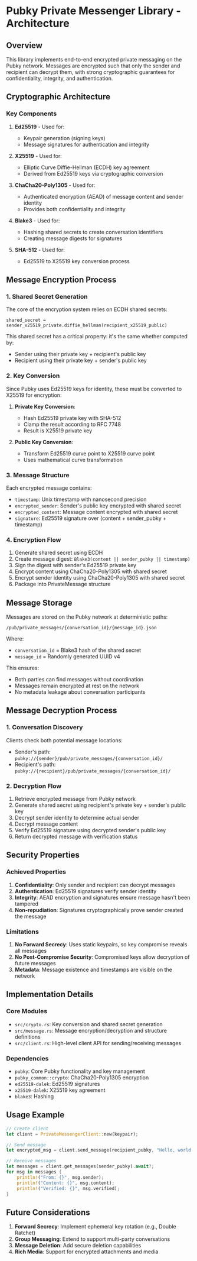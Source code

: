 # Pubky Private Messenger Library - Architecture

## Overview

This library implements end-to-end encrypted private messaging on the Pubky network. Messages are encrypted such that only the sender and recipient can decrypt them, with strong cryptographic guarantees for confidentiality, integrity, and authentication.

## Cryptographic Architecture

### Key Components

1. **Ed25519** - Used for:
   - Keypair generation (signing keys)
   - Message signatures for authentication and integrity

2. **X25519** - Used for:
   - Elliptic Curve Diffie-Hellman (ECDH) key agreement
   - Derived from Ed25519 keys via cryptographic conversion

3. **ChaCha20-Poly1305** - Used for:
   - Authenticated encryption (AEAD) of message content and sender identity
   - Provides both confidentiality and integrity

4. **Blake3** - Used for:
   - Hashing shared secrets to create conversation identifiers
   - Creating message digests for signatures

5. **SHA-512** - Used for:
   - Ed25519 to X25519 key conversion process

## Message Encryption Process

### 1. Shared Secret Generation

The core of the encryption system relies on ECDH shared secrets:

```
shared_secret = sender_x25519_private.diffie_hellman(recipient_x25519_public)
```

This shared secret has a critical property: it's the same whether computed by:
- Sender using their private key + recipient's public key
- Recipient using their private key + sender's public key

### 2. Key Conversion

Since Pubky uses Ed25519 keys for identity, these must be converted to X25519 for encryption:

1. **Private Key Conversion**:
   - Hash Ed25519 private key with SHA-512
   - Clamp the result according to RFC 7748
   - Result is X25519 private key

2. **Public Key Conversion**:
   - Transform Ed25519 curve point to X25519 curve point
   - Uses mathematical curve transformation

### 3. Message Structure

Each encrypted message contains:
- `timestamp`: Unix timestamp with nanosecond precision
- `encrypted_sender`: Sender's public key encrypted with shared secret
- `encrypted_content`: Message content encrypted with shared secret
- `signature`: Ed25519 signature over (content + sender_pubky + timestamp)

### 4. Encryption Flow

1. Generate shared secret using ECDH
2. Create message digest: `Blake3(content || sender_pubky || timestamp)`
3. Sign the digest with sender's Ed25519 private key
4. Encrypt content using ChaCha20-Poly1305 with shared secret
5. Encrypt sender identity using ChaCha20-Poly1305 with shared secret
6. Package into PrivateMessage structure

## Message Storage

Messages are stored on the Pubky network at deterministic paths:

```
/pub/private_messages/{conversation_id}/{message_id}.json
```

Where:
- `conversation_id` = Blake3 hash of the shared secret
- `message_id` = Randomly generated UUID v4

This ensures:
- Both parties can find messages without coordination
- Messages remain encrypted at rest on the network
- No metadata leakage about conversation participants

## Message Decryption Process

### 1. Conversation Discovery

Clients check both potential message locations:
- Sender's path: `pubky://{sender}/pub/private_messages/{conversation_id}/`
- Recipient's path: `pubky://{recipient}/pub/private_messages/{conversation_id}/`

### 2. Decryption Flow

1. Retrieve encrypted message from Pubky network
2. Generate shared secret using recipient's private key + sender's public key
3. Decrypt sender identity to determine actual sender
4. Decrypt message content
5. Verify Ed25519 signature using decrypted sender's public key
6. Return decrypted message with verification status

## Security Properties

### Achieved Properties

1. **Confidentiality**: Only sender and recipient can decrypt messages
2. **Authentication**: Ed25519 signatures verify sender identity
3. **Integrity**: AEAD encryption and signatures ensure message hasn't been tampered
4. **Non-repudiation**: Signatures cryptographically prove sender created the message

### Limitations

1. **No Forward Secrecy**: Uses static keypairs, so key compromise reveals all messages
2. **No Post-Compromise Security**: Compromised keys allow decryption of future messages
3. **Metadata**: Message existence and timestamps are visible on the network

## Implementation Details

### Core Modules

- `src/crypto.rs`: Key conversion and shared secret generation
- `src/message.rs`: Message encryption/decryption and structure definitions
- `src/client.rs`: High-level client API for sending/receiving messages

### Dependencies

- `pubky`: Core Pubky functionality and key management
- `pubky_common::crypto`: ChaCha20-Poly1305 encryption
- `ed25519-dalek`: Ed25519 signatures
- `x25519-dalek`: X25519 key agreement
- `blake3`: Hashing

## Usage Example

```rust
// Create client
let client = PrivateMessengerClient::new(keypair);

// Send message
let encrypted_msg = client.send_message(recipient_pubky, "Hello, world!").await?;

// Receive messages
let messages = client.get_messages(sender_pubky).await?;
for msg in messages {
    println!("From: {}", msg.sender);
    println!("Content: {}", msg.content);
    println!("Verified: {}", msg.verified);
}
```

## Future Considerations

1. **Forward Secrecy**: Implement ephemeral key rotation (e.g., Double Ratchet)
2. **Group Messaging**: Extend to support multi-party conversations
3. **Message Deletion**: Add secure deletion capabilities
4. **Rich Media**: Support for encrypted attachments and media